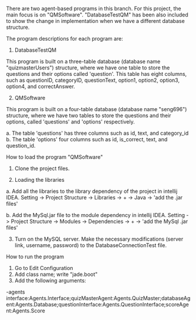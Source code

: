 There are two agent-based programs in this branch. For this project, the main focus is on "QMSoftware". "DatabaseTestQM" has been also included to show the change in
implementation when we have a different database structure.

The program descriptions for each program are:

  1. DatabaseTestQM

This program is built on a three-table database (database name "quizmasterUsers") structure, where we have one table to store the questions and their options called 'question'. This table has eight columns, such as questionID, categoryID, questionText, option1, option2, option3, option4, and correctAnswer.
   
   2. QMSoftware

This program is built on a four-table database (database name "seng696") structure, where we have two tables to store the questions and their options, called 'questions' and 'options' respectively.

  a. The table 'questions' has three columns such as id, text, and category_id
  b. The table 'options' four columns such as id, is_correct, text, and question_id.


How to load the program "QMSoftware"

1. Clone the project files.

2. Loading the libraries
   
  a. Add all the libraries to the library dependency of the project in intellij IDEA. 
  Setting -> Project Structure -> Libraries -> + -> Java -> 'add the .jar files'
  
  b. Add the MySql.jar file to the module dependency in intellij IDEA. Setting -> Project Structure -> Modules -> Dependencies -> + -> 'add the MySql .jar files'

3. Turn on the MySQL server. Make the necessary modifications (server link, username, password) to the DatabaseConnectionTest file.

How to run the program

1. Go to Edit Configuration
2. Add class name; write "jade.boot"
3. Add the following arguments:

-agents interface:Agents.Interface;quizMasterAgent:Agents.QuizMaster;databaseAgent:Agents.Database;questionInterface:Agents.QuestionInterface;scoreAgent:Agents.Score
